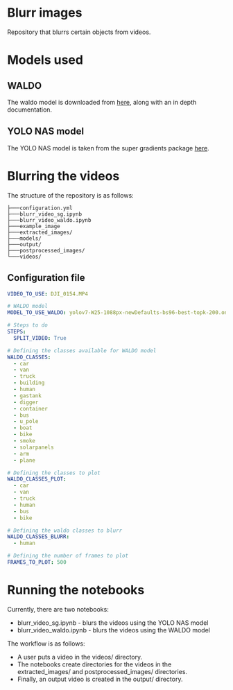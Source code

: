 # Blurr images

Repository that blurrs certain objects from videos. 

# Models used

## WALDO 

The waldo model is downloaded from [here](https://github.com/stephansturges/WALDO), along with an in depth documentation. 

## YOLO NAS model 

The YOLO NAS model is taken from the super gradients package [here](https://pypi.org/project/super-gradients/). 

# Blurring the videos 

The structure of the repository is as follows: 

```
├───configuration.yml
├───blurr_video_sg.ipynb
├───blurr_video_waldo.ipynb
├───example_image
├───extracted_images/
├───models/
├───output/
├───postprocessed_images/
└───videos/
```

## Configuration file 

```yaml
VIDEO_TO_USE: DJI_0154.MP4

# WALDO model
MODEL_TO_USE_WALDO: yolov7-W25-1088px-newDefaults-bs96-best-topk-200.onnx 

# Steps to do 
STEPS:
  SPLIT_VIDEO: True

# Defining the classes available for WALDO model 
WALDO_CLASSES: 
  - car 
  - van
  - truck
  - building 
  - human
  - gastank
  - digger
  - container
  - bus
  - u_pole
  - boat
  - bike
  - smoke
  - solarpanels
  - arm
  - plane

# Defining the classes to plot 
WALDO_CLASSES_PLOT:
  - car
  - van 
  - truck
  - human
  - bus
  - bike

# Defining the waldo classes to blurr 
WALDO_CLASSES_BLURR:
  - human

# Defining the number of frames to plot 
FRAMES_TO_PLOT: 500
```

# Running the notebooks

Currently, there are two notebooks: 

* blurr_video_sg.ipynb - blurs the videos using the YOLO NAS model
* blurr_video_waldo.ipynb - blurs the videos using the WALDO model

The workflow is as follows:

* A user puts a video in the videos/ directory. 
* The notebooks create directories for the videos in the extracted_images/ and postprocessed_images/ directories.
* Finally, an output video is created in the output/ directory.

